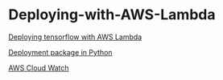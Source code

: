 # Deploying-with-AWS-Lambda
[Deploying tensorflow with AWS Lambda](https://aws.amazon.com/blogs/machine-learning/how-to-deploy-deep-learning-models-with-aws-lambda-and)

[Deployment package in Python](https://docs.aws.amazon.com/lambda/latest/dg/lambda-python-how-to-create-deployment-package.html)

[AWS Cloud Watch](https://docs.aws.amazon.com/lambda/latest/dg/monitoring-functions-logs.html)
